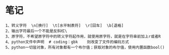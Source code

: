 # 笔记
    1、转义字符  \n[换行]  \t[水平制表符]  \r[回车]  \b[退格]
    2、输出字符最后一个不能是反斜杠\
    3、原字符，不希望原字符中的转义字符起作用，就使用原字符，就是在字符串前加上r或者R
    4、python文件中声明  # coding：gbk    则改变了文件的编码方式
    5、python一切皆对象，所有对象都有一个布尔值；获取对象的布尔值，使用内置函数bool()